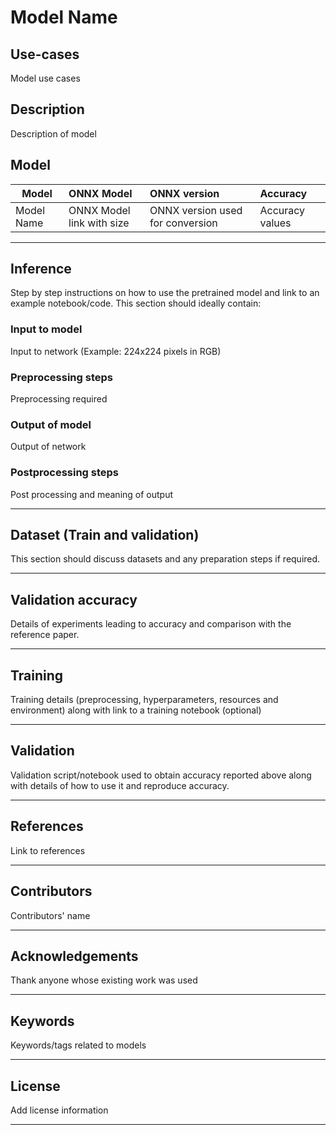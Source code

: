 # Model Name

## Use-cases
Model use cases

## Description
Description of model

## Model

 |Model        |ONNX Model  | ONNX version|Accuracy |
|-------------|:--------------|:--------------|:--------------|
|Model Name       |ONNX Model link with size  |  ONNX version used for conversion|Accuracy values |
<hr>

## Inference
Step by step instructions on how to use the pretrained model and link to an example notebook/code. This section should ideally contain:

### Input to model
Input to network (Example: 224x224 pixels in RGB)

### Preprocessing steps
Preprocessing required

### Output of model
Output of network

### Postprocessing steps
Post processing and meaning of output
<hr>

## Dataset (Train and validation)
This section should discuss datasets and any preparation steps if required.
<hr>

## Validation accuracy
Details of experiments leading to accuracy and comparison with the reference paper.
<hr>

## Training
Training details (preprocessing, hyperparameters, resources and environment) along with link to a training notebook (optional)
<hr>

## Validation
Validation script/notebook used to obtain accuracy reported above along with details of how to use it and reproduce accuracy.
<hr>

## References
Link to references
<hr>

## Contributors
Contributors' name
<hr>

## Acknowledgements
Thank anyone whose existing work was used
<hr>

## Keywords
Keywords/tags related to models
<hr>

## License
Add license information
<hr>